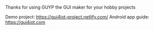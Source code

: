 Thanks for using GUYP the GUI maker for your hobby projects

Demo project: https://gui4iot-project.netlify.com/
Android app guide: https://gui4iot.com
